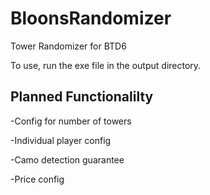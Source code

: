 # BloonsRandomizer
Tower Randomizer for BTD6

To use, run the exe file in the output directory.

Planned Functionalilty
---
-Config for number of towers

-Individual player config

-Camo detection guarantee

-Price config

